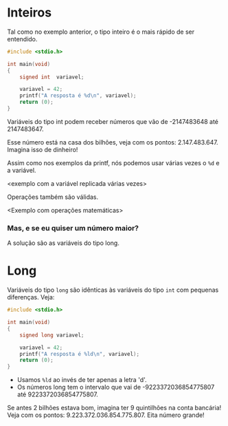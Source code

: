 # Inteiros

Tal como no exemplo anterior, o tipo inteiro é o mais rápido de ser entendido.

```c
#include <stdio.h>

int	main(void)
{
	signed int	variavel;

	variavel = 42;
	printf("A resposta é %d\n", variavel);
	return (0);
}
```

Variáveis do tipo int podem receber números que vão de -2147483648 até 2147483647.

Esse número está na casa dos bilhões, veja com os pontos: 2.147.483.647. Imagina isso de dinheiro!

Assim como nos exemplos da printf, nós podemos usar várias vezes o ``%d`` e a variável.

<exemplo com a variável replicada várias vezes>

Operações também são válidas.

<Exemplo com operações matemáticas>

### Mas, e se eu quiser um número maior?

A solução são as variáveis do tipo long.

# Long

Variáveis do tipo ``long`` são idênticas às variáveis do tipo ``int`` com pequenas diferenças. Veja:

```c
#include <stdio.h>

int	main(void)
{
	signed long	variavel;

	variavel = 42;
	printf("A resposta é %ld\n", variavel);
	return (0);
}
```

- Usamos ``%ld`` ao invés de ter apenas a letra 'd'.
- Os números long tem o intervalo que vai de -9223372036854775807 até 9223372036854775807.

Se antes 2 bilhões estava bom, imagina ter 9 quintilhões na conta bancária! Veja com os pontos: 9.223.372.036.854.775.807. Eita número grande!